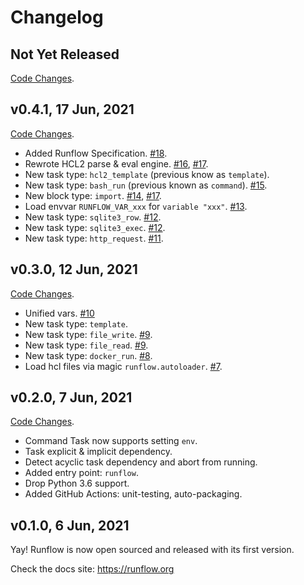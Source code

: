 # Changelog

## Not Yet Released

[Code Changes](https://github.com/soasme/runflow/compare/v0.4.1..HEAD).

## v0.4.1, 17 Jun, 2021

[Code Changes](https://github.com/soasme/runflow/compare/v0.3.0..v0.4.1).

* Added Runflow Specification. [#18](https://github.com/soasme/runflow/pull/18).
* Rewrote HCL2 parse & eval engine. [#16](https://github.com/soasme/runflow/pull/16), [#17](https://github.com/soasme/runflow/pull/17).
* New task type: `hcl2_template` (previous know as `template`).
* New task type: `bash_run` (previous known as `command`). [#15](https://github.com/soasme/runflow/pull/15).
* New block type: `import`. [#14](https://github.com/soasme/runflow/pull/14), [#17](https://github.com/soasme/runflow/pull/17).
* Load envvar `RUNFLOW_VAR_xxx` for `variable "xxx"`. [#13](https://github.com/soasme/runflow/pull/13).
* New task type: `sqlite3_row`. [#12](https://github.com/soasme/runflow/pull/12).
* New task type: `sqlite3_exec`. [#12](https://github.com/soasme/runflow/pull/12).
* New task type: `http_request`. [#11](https://github.com/soasme/runflow/pull/11).

## v0.3.0, 12 Jun, 2021

[Code Changes](https://github.com/soasme/runflow/compare/v0.2.0..v0.3.0).

* Unified vars. [#10](https://github.com/soasme/runflow/pull/10)
* New task type: `template`.
* New task type: `file_write`. [#9](https://github.com/soasme/runflow/pull/9).
* New task type: `file_read`. [#9](https://github.com/soasme/runflow/pull/9).
* New task type: `docker_run`. [#8](https://github.com/soasme/runflow/pull/8).
* Load hcl files via magic `runflow.autoloader`. [#7](https://github.com/soasme/runflow/pull/7).

## v0.2.0, 7 Jun, 2021

[Code Changes](https://github.com/soasme/runflow/compare/v0.1.0..v0.2.0).

* Command Task now supports setting `env`.
* Task explicit & implicit dependency.
* Detect acyclic task dependency and abort from running.
* Added entry point: `runflow`.
* Drop Python 3.6 support.
* Added GitHub Actions: unit-testing, auto-packaging.

## v0.1.0, 6 Jun, 2021

Yay! Runflow is now open sourced and released with its first version.

Check the docs site: <https://runflow.org>
